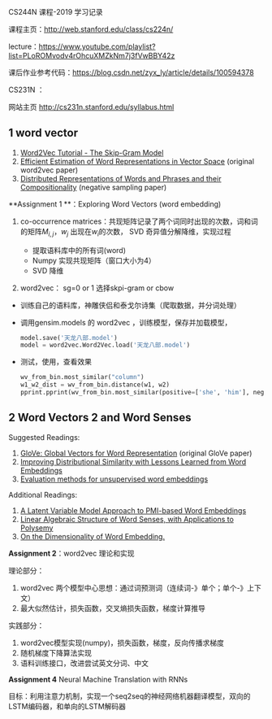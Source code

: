 CS244N 课程-2019 学习记录

课程主页：http://web.stanford.edu/class/cs224n/

lecture：https://www.youtube.com/playlist?list=PLoROMvodv4rOhcuXMZkNm7j3fVwBBY42z

课后作业参考代码：https://blog.csdn.net/zyx_ly/article/details/100594378

CS231N ： 

网站主页 http://cs231n.stanford.edu/syllabus.html





## 1 word vector

1. [Word2Vec Tutorial - The Skip-Gram Model](http://mccormickml.com/2016/04/19/word2vec-tutorial-the-skip-gram-model/)
2. [Efficient Estimation of Word Representations in Vector Space](http://arxiv.org/pdf/1301.3781.pdf) (original word2vec paper)
3. [Distributed Representations of Words and Phrases and their Compositionality](http://papers.nips.cc/paper/5021-distributed-representations-of-words-and-phrases-and-their-compositionality.pdf) (negative sampling paper)

**Assignment 1 **：Exploring Word Vectors (word embedding)

1. co-occurrence matrices：共现矩阵记录了两个词同时出现的次数，词和词的矩阵$M_{i,j}$，$w_j$ 出现在$w_i$的次数， SVD 奇异值分解降维，实现过程

   - 提取语料库中的所有词(word)
   - Numpy 实现共现矩阵（窗口大小为4）
   - SVD 降维

2.  word2vec： sg=0 or 1 选择skpi-gram or cbow 

   - 训练自己的语料库，神雕侠侣和泰戈尔诗集（爬取数据，并分词处理）

   - 调用gensim.models  的 word2vec ，训练模型，保存并加载模型，

     ```python
     model.save('天龙八部.model')
     model = word2vec.Word2Vec.load('天龙八部.model')
     ```

   - 测试，使用，查看效果

     ```python
     wv_from_bin.most_similar("column")
     w1_w2_dist = wv_from_bin.distance(w1, w2)
     pprint.pprint(wv_from_bin.most_similar(positive=['she', 'him'], negative=['he']))
     ```

## 2 Word Vectors 2 and Word Senses

Suggested Readings:

1. [GloVe: Global Vectors for Word Representation](http://nlp.stanford.edu/pubs/glove.pdf) (original GloVe paper)
2. [Improving Distributional Similarity with Lessons Learned from Word Embeddings](http://www.aclweb.org/anthology/Q15-1016)
3. [Evaluation methods for unsupervised word embeddings](http://www.aclweb.org/anthology/D15-1036)

Additional Readings:

1. [A Latent Variable Model Approach to PMI-based Word Embeddings](http://aclweb.org/anthology/Q16-1028)
2. [Linear Algebraic Structure of Word Senses, with Applications to Polysemy](https://transacl.org/ojs/index.php/tacl/article/viewFile/1346/320)
3. [On the Dimensionality of Word Embedding.](https://papers.nips.cc/paper/7368-on-the-dimensionality-of-word-embedding.pdf)

**Assignment 2**：word2vec 理论和实现

理论部分： 

1. word2vec 两个模型中心思想：通过词预测词（连续词-》单个；单个-》上下文）
2. 最大似然估计，损失函数，交叉熵损失函数，梯度计算推导

实践部分：

1. word2vec模型实现(numpy)，损失函数，梯度，反向传播求梯度
2. 随机梯度下降算法实现
3. 语料训练接口，改进尝试英文分词、中文

**Assignment 4** Neural Machine Translation with RNNs

目标：利用注意力机制，实现一个seq2seq的神经网络机器翻译模型，双向的LSTM编码器，和单向的LSTM解码器



